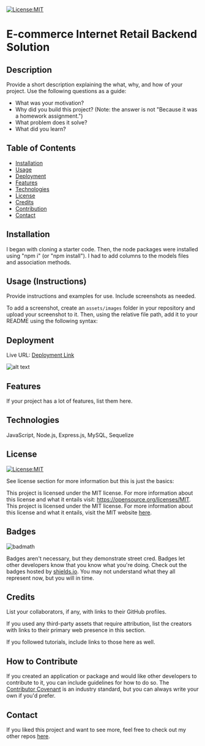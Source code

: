 [![License:MIT](https://img.shields.io/badge/License-MIT-yellow.svg)](https://opensource.org/licenses/MIT)

# E-commerce Internet Retail Backend Solution

## Description

Provide a short description explaining the what, why, and how of your project. Use the following questions as a guide:

- What was your motivation?
- Why did you build this project? (Note: the answer is not "Because it was a homework assignment.")
- What problem does it solve?
- What did you learn?

## Table of Contents

- [Installation](#installation)
- [Usage](#usage)
- [Deployment](#deployment)
- [Features](#features)
- [Technologies](#technologies)
- [License](#license)
- [Credits](#credits)
- [Contribution](#contribution)
- [Contact](#contact)

## Installation

I began with cloning a starter code. Then, the node packages were installed using "npm i" (or "npm install"). I had to add columns to the models files and association methods. 


## Usage (Instructions)

Provide instructions and examples for use. Include screenshots as needed.

To add a screenshot, create an `assets/images` folder in your repository and upload your screenshot to it. Then, using the relative file path, add it to your README using the following syntax:


## Deployment
Live URL: <a href="deployed link">Deployment Link</a>

<!-- in the parentheses is just the relative path to the screenshot-->
![alt text](assets/images/screenshot.png)


## Features

If your project has a lot of features, list them here.


## Technologies

JavaScript, Node.js, Express.js, MySQL, Sequelize


## License

[![License:MIT](https://img.shields.io/badge/License-MIT-yellow.svg)](https://opensource.org/licenses/MIT)

See license section for more information but this is just the basics:

This project is licensed under the MIT license. For more information about this license and what it entails visit: https://opensource.org/licenses/MIT.
This project is licensed under the MIT license. For more information about this license and what it entails, visit the MIT website <a href="https://opensource.org/licenses/MIT">here</a>.


## Badges

![badmath](https://img.shields.io/github/languages/top/nielsenjared/badmath)

Badges aren't necessary, but they demonstrate street cred. Badges let other developers know that you know what you're doing. Check out the badges hosted by [shields.io](https://shields.io/). You may not understand what they all represent now, but you will in time.


## Credits

List your collaborators, if any, with links to their GitHub profiles.

If you used any third-party assets that require attribution, list the creators with links to their primary web presence in this section.

If you followed tutorials, include links to those here as well.


## How to Contribute

If you created an application or package and would like other developers to contribute to it, you can include guidelines for how to do so. The [Contributor Covenant](https://www.contributor-covenant.org/) is an industry standard, but you can always write your own if you'd prefer.

## Contact
  If you liked this project and want to see more, feel free to check out my other repos [here](https://github.com/alc0ve).

